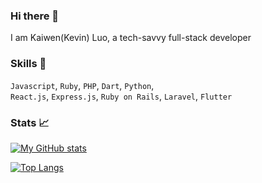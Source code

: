### Hi there 👋

I am Kaiwen(Kevin) Luo, a tech-savvy full-stack developer

### Skills 🔧

`Javascript`, `Ruby`, `PHP`, `Dart`, `Python`,  
`React.js`, `Express.js`, `Ruby on Rails`, `Laravel`, `Flutter`

### Stats 📈

[![My GitHub stats](https://github-readme-stats.vercel.app/api?username=u17zl&count_private=true&show_icons=true&hide=prs)](https://github.com/u17zl/github-readme-stats)  

[![Top Langs](https://github-readme-stats.vercel.app/api/top-langs/?username=u17zl&layout=compact&hide=css,html)](https://github.com/u17zl/github-readme-stats)

